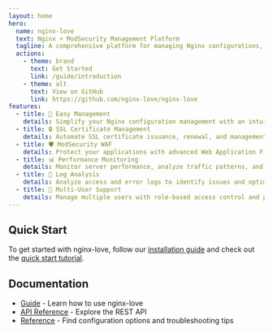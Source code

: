 ```yaml
---
layout: home
hero:
  name: nginx-love
  text: Nginx + ModSecurity Management Platform
  tagline: A comprehensive platform for managing Nginx configurations, SSL certificates, and ModSecurity rules
  actions:
    - theme: brand
      text: Get Started
      link: /guide/introduction
    - theme: alt
      text: View on GitHub
      link: https://github.com/nginx-love/nginx-love
features:
  - title: 🚀 Easy Management
    details: Simplify your Nginx configuration management with an intuitive web interface
  - title: 🔒 SSL Certificate Management
    details: Automate SSL certificate issuance, renewal, and management with Let's Encrypt integration
  - title: 🛡️ ModSecurity WAF
    details: Protect your applications with advanced Web Application Firewall rules and monitoring
  - title: 📊 Performance Monitoring
    details: Monitor server performance, analyze traffic patterns, and optimize your setup
  - title: 📝 Log Analysis
    details: Analyze access and error logs to identify issues and optimize performance
  - title: 👥 Multi-User Support
    details: Manage multiple users with role-based access control and permissions
---
```


## Quick Start

To get started with nginx-love, follow our [installation guide](/guide/installation) and check out the [quick start tutorial](/guide/quick-start).

## Documentation

- [Guide](/guide/introduction) - Learn how to use nginx-love
- [API Reference](/api/auth) - Explore the REST API
- [Reference](/reference/configuration) - Find configuration options and troubleshooting tips